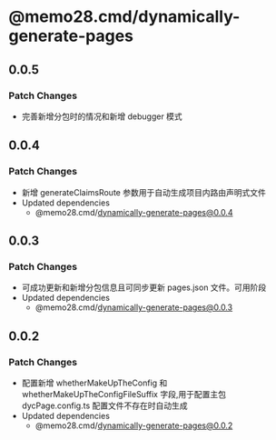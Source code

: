 # @memo28.cmd/dynamically-generate-pages

## 0.0.5

### Patch Changes

- 完善新增分包时的情况和新增 debugger 模式

## 0.0.4

### Patch Changes

- 新增 generateClaimsRoute 参数用于自动生成项目内路由声明式文件
- Updated dependencies
  - @memo28.cmd/dynamically-generate-pages@0.0.4

## 0.0.3

### Patch Changes

- 可成功更新和新增分包信息且可同步更新 pages.json 文件。可用阶段
- Updated dependencies
  - @memo28.cmd/dynamically-generate-pages@0.0.3

## 0.0.2

### Patch Changes

- 配置新增 whetherMakeUpTheConfig 和 whetherMakeUpTheConfigFileSuffix 字段,用于配置主包 dycPage.config.ts 配置文件不存在时自动生成
- Updated dependencies
  - @memo28.cmd/dynamically-generate-pages@0.0.2
